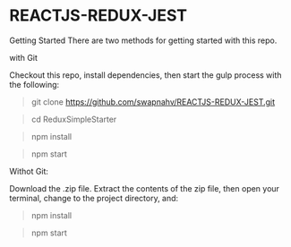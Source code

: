 # REACTJS-REDUX-JEST
Getting Started
There are two methods for getting started with this repo.

with Git

Checkout this repo, install dependencies, then start the gulp process with the following:

> git clone https://github.com/swapnahv/REACTJS-REDUX-JEST.git

> cd ReduxSimpleStarter

> npm install

> npm start

Withot Git:

Download the .zip file. Extract the contents of the zip file, then open your terminal, change to the project directory, and:


> npm install

> npm start
